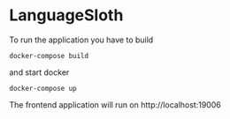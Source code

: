 # LanguageSloth

To run the application you have to build 

```
docker-compose build
```

and start docker

```
docker-compose up
```

The frontend application will run on http://localhost:19006
